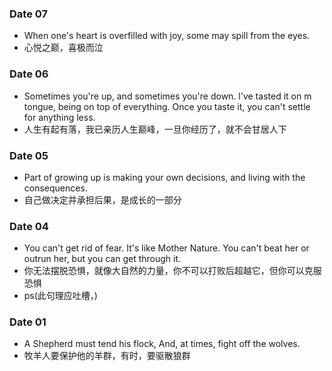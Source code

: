 ### Date 07
- When one's heart is overfilled with joy, some may spill from the eyes.
- 心悦之巅，喜极而泣

### Date 06
- Sometimes you're up, and sometimes you're down. l've tasted it on m tongue, being on top of everything. Once you taste it, you can't settle for anything less.
- 人生有起有落，我已亲历人生巅峰，一旦你经历了，就不会甘居人下

### Date 05
- Part of growing up is making your own decisions, and living with the consequences.
- 自己做决定并承担后果，是成长的一部分

### Date 04
- You can't get rid of fear. It's like Mother Nature. You can't beat her or outrun her, but you can get through it.
- 你无法摆脱恐惧，就像大自然的力量，你不可以打败后超越它，但你可以克服恐惧
- ps(此句理应吐槽，)

### Date 01
- A Shepherd must tend his flock, And, at times, fight off the wolves.
- 牧羊人要保护他的羊群，有时，要驱散狼群